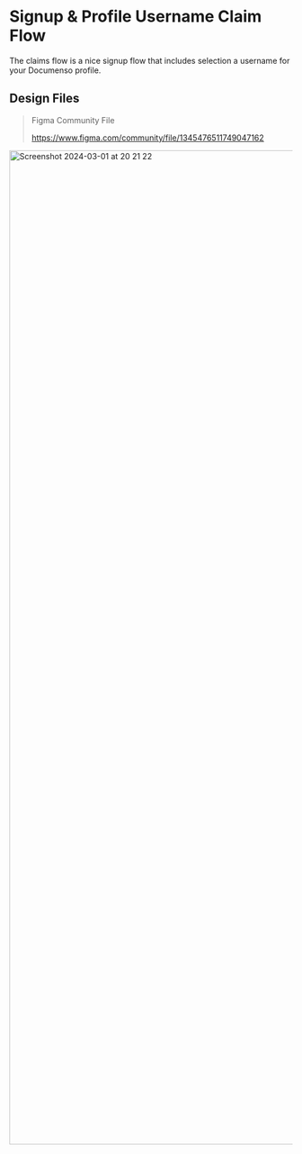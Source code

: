# Signup & Profile Username Claim Flow
The claims flow is a nice signup flow that includes selection a username for your Documenso profile.

## Design Files
> Figma Community File
>
> https://www.figma.com/community/file/1345476511749047162

<img width="1767" alt="Screenshot 2024-03-01 at 20 21 22" src="https://github.com/documenso/design/assets/1309312/7079d24e-966b-421b-82dc-37f2a3bd527a">

